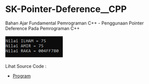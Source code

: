 # SK-Pointer-Deference__CPP
Bahan Ajar Fundamental Pemrograman C++ - Penggunaan Pointer Deference Pada Pemrograman C++<br><br>
<img src="https://github.com/RizkyKhapidsyah/SK-Pointer-Deference__CPP/blob/master/SK-Pointer-Deference__CPP/Result/001.PNG"><br><br>
Lihat Source Code : <br>
- <a href="https://github.com/RizkyKhapidsyah/SK-Pointer-Deference__CPP/blob/master/SK-Pointer-Deference__CPP/Source.cpp">Program</a>
